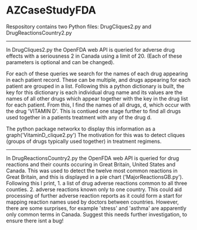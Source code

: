 # AZCaseStudyFDA
Respository contains two Python files: DrugCliques2.py and DrugReactionsCountry2.py
***

In DrugCliques2.py the OpenFDA web API is queried for adverse drug effects with a seriousness 2 in Canada using a limit of 20.
(Each of these parameters is optional and can be changed).

For each of these queries we search for the names of each drug appearing in each patient record. These can be multiple, and drugs appearing for each patient are grouped in a list.
Following this a python dictionary is built, the key for this dictionary is each individual drug name and its values are the names of all other drugs which appear together with the key in the drug list for each patient. From this, I find the names of all drugs, d, which occur with the drug 'VITAMIN D'. This is contiued one stage further to find all drugs used together in a patients treatment with any of the drug d.

The python package networkx to display this information as a graph('VitaminD_clique2.py') The motivation for this was to detect cliques (groups of drugs typically used together) in treatment regimens.

***
In DrugReactionsCountry2.py the OpenFDA web API is queried for drug reactions and their counts occuring in Great Britain, United States and Canada.
This was used to detect the twelve most common reactions in Great Britain, and this is displayed in a pie chart ('MajorReactionsGB.py').
Following this I print, 
    1. a list of drug adverse reactions common to all three counties. 
    2. adverse reactions known only to one country.
This could aid processing of further adverse reaction reports as it could form a start for mapping reaction names used by doctors between countries.
However, there are some surprises, for example 'stress' and 'asthma' are apparently only common terms in Canada. Suggest this needs further investigation, to ensure there isnt a bug!

